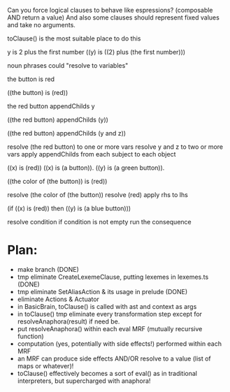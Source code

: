 Can you force logical clauses to behave like espressions? (composable AND return a value) And also some clauses should represent fixed values and take no arguments.

toClause() is the most suitable place to do this

y is 2 plus the first number 
((y) is ((2) plus (the first number)))

noun phrases could "resolve to variables"

the button is red

((the button) is (red))

the red button appendChilds y

((the red button) appendChilds (y))

((the red button) appendChilds (y and z))

resolve (the red button) to one or more vars
resolve y and z to two or more vars
apply appendChilds from each subject to each object

((x) is (red)) 
((x) is (a button)). 
((y) is (a green button)).


((the color of (the button)) is (red))

resolve (the color of (the button))
resolve (red)
apply rhs to lhs


(if ((x) is (red)) then ((y) is (a blue button)))


resolve condition
if condition is not empty run the consequence


# Plan:

* make branch (DONE)
* tmp eliminate CreateLexemeClause, putting lexemes in lexemes.ts (DONE)
* tmp eliminate SetAliasAction & its usage in prelude (DONE)
* eliminate Actions & Actuator
* in BasicBrain, toClause() is called with ast and context as args
* in toClause() tmp eliminate every transformation step except for resolveAnaphora(result) if need be.
* put resolveAnaphora() within each eval MRF (mutually recursive function)
* computation (yes, potentially with side effects!) performed within each MRF
* an MRF can produce side effects AND/OR resolve to a value (list of maps or whatever)!
* toClause() effectively becomes a sort of eval() as in traditional interpreters, but supercharged with anaphora!





